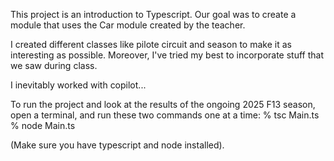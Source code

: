 This project is an introduction to Typescript. Our goal was to create a module that uses the Car module created by the teacher.

I created different classes like pilote circuit and season to make it as interesting as possible. Moreover, I've tried my best to incorporate stuff that we saw during class.

I inevitably worked with copilot...

To run the project and look at the results of the ongoing 2025 F13 season, open a terminal, and run these two commands one at a time:
% tsc Main.ts
% node Main.ts

(Make sure you have typescript and node installed).
